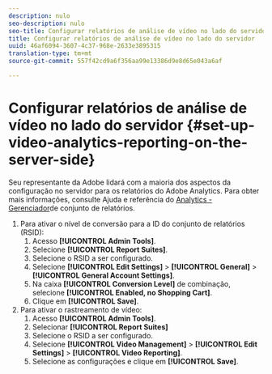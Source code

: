 ```yaml
---
description: nulo
seo-description: nulo
seo-title: Configurar relatórios de análise de vídeo no lado do servidor
title: Configurar relatórios de análise de vídeo no lado do servidor
uuid: 46af6094-3607-4c37-968e-2633e3895315
translation-type: tm+mt
source-git-commit: 557f42cd9a6f356aa99e13386d9e8d65e043a6af

---
```



# Configurar relatórios de análise de vídeo no lado do servidor {#set-up-video-analytics-reporting-on-the-server-side}

Seu representante da Adobe lidará com a maioria dos aspectos da configuração no servidor para os relatórios do Adobe Analytics. Para obter mais informações, consulte Ajuda e referência do [Analytics - Gerenciador](https://microsite.omniture.com/t2/help/en_US/reference/#Report_Suite_Manager)de conjunto de relatórios.
1. Para ativar o nível de conversão para a ID do conjunto de relatórios (RSID):
   1. Acesso **[!UICONTROL Admin Tools]**.
   1. Selecione **[!UICONTROL Report Suites]**.
   1. Selecione o RSID a ser configurado.
   1. Selecione **[!UICONTROL Edit Settings]** > **[!UICONTROL General]** > **[!UICONTROL General Account Settings]**.
   1. Na caixa **[!UICONTROL Conversion Level]** de combinação, selecione **[!UICONTROL Enabled, no Shopping Cart]**.
   1. Clique em **[!UICONTROL Save]**.
1. Para ativar o rastreamento de vídeo:
   1. Acesso **[!UICONTROL Admin Tools]**.
   1. Selecionar **[!UICONTROL Report Suites]**
   1. Selecione o RSID a ser configurado.
   1. Selecione **[!UICONTROL Video Management]** > **[!UICONTROL Edit Settings]** > **[!UICONTROL Video Reporting]**.
   1. Selecione as configurações e clique em **[!UICONTROL Save]**.